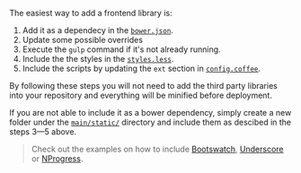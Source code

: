 The easiest way to add a frontend library is:

1. Add it as a dependecy in the
   [`bower.json`](https://github.com/gae-init/gae-init/blob/master/bower.json).
2. Update some possible overrides
3. Execute the `gulp` command if it's
   not already running.
4. Include the the styles in the
   [`styles.less`](https://github.com/gae-init/gae-init/blob/master/main/static/src/style/style.less).
5. Include the scripts by updating the `ext` section in
   [`config.coffee`](https://github.com/gae-init/gae-init/blob/master/gulp/config.coffee).

By following these steps you will not need to add the third party libraries
into your repository and everything will be minified before deployment.

If you are not able to include it as a bower dependency, simply create a new
folder under the
[`main/static/`](https://github.com/gae-init/gae-init/tree/master/main/static)
directory and include them as descibed in the steps 3—5 above.

> Check out the examples on how to include
[Bootswatch](https://github.com/gae-init/gae-init/pull/360/files),
[Underscore](https://github.com/gae-init/gae-init/pull/438/files) or
[NProgress](https://github.com/gae-init/gae-init/pull/437/files).
